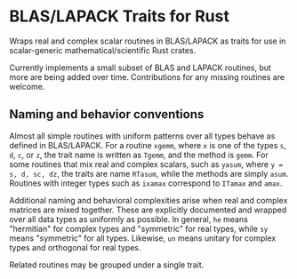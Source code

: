 BLAS/LAPACK Traits for Rust
==========================

Wraps real and complex scalar routines in BLAS/LAPACK
as traits for use in scalar-generic mathematical/scientific
Rust crates. 

Currently implements a small subset of BLAS and LAPACK
routines, but more are being added over time. 
Contributions for any missing routines are welcome.

## Naming and behavior conventions

Almost all simple routines with uniform patterns over all types
behave as defined in BLAS/LAPACK. 
For a routine `xgemm`, where `x` is one
of the types `s`, `d`, `c`, or `z`, the trait name is written as `Tgemm`,
and the method is `gemm`.
For some routines that mix real and complex scalars, such as
`yasum`, where `y = s, d, sc, dz`, the traits are name `RTasum`,
while the methods are simply `asum`.
Routines with integer types such as `ixamax` correspond to
`ITamax` and `amax`.

Additional naming and behavioral complexities arise when 
real and complex matrices are mixed together. 
These are explicitly documented and wrapped over all 
data types as uniformly as possible. In general, `he`
means "hermitian" for complex types and "symmetric" for real types, 
while `sy` means "symmetric" for all types.
Likewise, `un` means unitary for complex types
and orthogonal for real types.

Related routines may be grouped under 
a single trait.